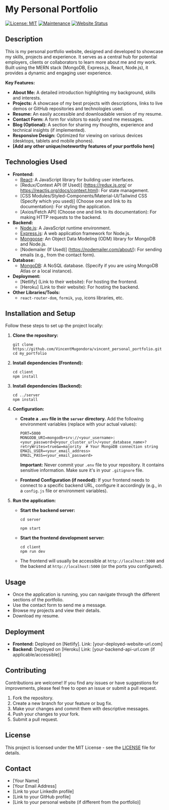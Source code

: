 # My Personal Portfolio
[![License: MIT](https://img.shields.io/badge/License-MIT-yellow.svg)](https://opensource.org/licenses/MIT)
[![Maintenance](https://img.shields.io/badge/Maintained%3F-yes-green.svg)](https://GitHub.com/your-username/your-repo-name/graphs/commit-activity)
[![Website Status](https://img.shields.io/website?url=https%3A%2F%2Fyour-deployed-website-url.com)](https://your-deployed-website-url.com)


## Description

This is my personal portfolio website, designed and developed to showcase my skills, projects and experience.  It serves as a central hub for potential employers, clients or collaborators to learn more about me and my work.  Built using the MERN stack (MongoDB, Express.js, React, Node.js), it provides a dynamic and engaging user experience.

**Key Features:**

*   **About Me:**  A detailed introduction highlighting my background, skills and interests.
*   **Projects:**  A showcase of my best projects with descriptions, links to live demos or GitHub repositories and technologies used.
*   **Resume:**  An easily accessible and downloadable version of my resume.
*   **Contact Form:**  A form for visitors to easily send me messages.
*   **Blog (Optional):**  A section for sharing my thoughts, experience and technical insights (if implemented).
*   **Responsive Design:**  Optimized for viewing on various devices (desktops, tablets and mobile phones).
*   **[Add any other unique/noteworthy features of *your* portfolio here]**

## Technologies Used

*   **Frontend:**
    *   [React](https://reactjs.org/):  A JavaScript library for building user interfaces.
    *   [Redux/Context API (If Used)] (https://redux.js.org/ or https://reactjs.org/docs/context.html): For state management.
    *   [CSS Modules/Styled-Components/Material-UI/Tailwind CSS (Specify which you used)] (Choose one and link to its documentation):  For styling the application.
    *   [Axios/Fetch API] (Choose one and link to its documentation):  For making HTTP requests to the backend.
*   **Backend:**
    *   [Node.js](https://nodejs.org/en/):  A JavaScript runtime environment.
    *   [Express.js](https://expressjs.com/):  A web application framework for Node.js.
    *   [Mongoose](https://mongoosejs.com/):  An Object Data Modeling (ODM) library for MongoDB and Node.js.
    *   [Nodemailer (If Used)] (https://nodemailer.com/about/): For sending emails (e.g., from the contact form).
*   **Database:**
    *   [MongoDB](https://www.mongodb.com/):  A NoSQL database.  (Specify if you are using MongoDB Atlas or a local instance).
*   **Deployment:**
    *   [Netlify] (Link to their website):  For hosting the frontend.
    *   [Heroku] (Link to their website):  For hosting the backend.
*   **Other Libraries/Tools:**
    *   `react-router-dom`, `formik`, `yup`,  icons libraries, etc.

## Installation and Setup

Follow these steps to set up the project locally:

1.  **Clone the repository:**

    ```
    git clone https://github.com/VincentMugondora/vincent_personal_portfolio.git
    cd my_portfolio
    ```

2.  **Install dependencies (Frontend):**

    ```
    cd client  
    npm install 
    ```

3.  **Install dependencies (Backend):**

    ```
    cd ../server  
    npm install 
    ```

4.  **Configuration:**

    *   **Create a `.env` file in the `server` directory.**  Add the following environment variables (replace with your actual values):

        ```
        PORT=5000  
        MONGODB_URI=mongodb+srv://<your_username>:<your_password>@<your_cluster_url>/<your_database_name>?retryWrites=true&w=majority  # Your MongoDB connection string
        EMAIL_USER=<your_email_address>  
        EMAIL_PASS=<your_email_password>  
        ```

        **Important:**  Never commit your `.env` file to your repository.  It contains sensitive information.  Make sure it's in your `.gitignore` file.

    *   **Frontend Configuration (if needed):**  If your frontend needs to connect to a specific backend URL, configure it accordingly (e.g., in a `config.js` file or environment variables).

5.  **Run the application:**

    *   **Start the backend server:**

        ```
        cd server

        npm start  
        ```

    *   **Start the frontend development server:**

        ```
        cd client
        npm run dev  
        ```

    *   The frontend will usually be accessible at `http://localhost:3000` and the backend at `http://localhost:5000` (or the ports you configured).

## Usage

*   Once the application is running, you can navigate through the different sections of the portfolio.
*   Use the contact form to send me a message.
*   Browse my projects and view their details.
*   Download my resume.

## Deployment

*   **Frontend:**  Deployed on [Netlify].  Link: [your-deployed-website-url.com]
*   **Backend:** Deployed on [Heroku]  Link: [your-backend-api-url.com (if applicable/accessible)]

## Contributing

Contributions are welcome!  If you find any issues or have suggestions for improvements, please feel free to open an issue or submit a pull request.

1.  Fork the repository.
2.  Create a new branch for your feature or bug fix.
3.  Make your changes and commit them with descriptive messages.
4.  Push your changes to your fork.
5.  Submit a pull request.

## License

This project is licensed under the MIT License - see the [LICENSE](LICENSE) file for details.

## Contact

*   [Your Name]
*   [Your Email Address]
*   [Link to your LinkedIn profile]
*   [Link to your GitHub profile]
*   [Link to your personal website (if different from the portfolio)]
